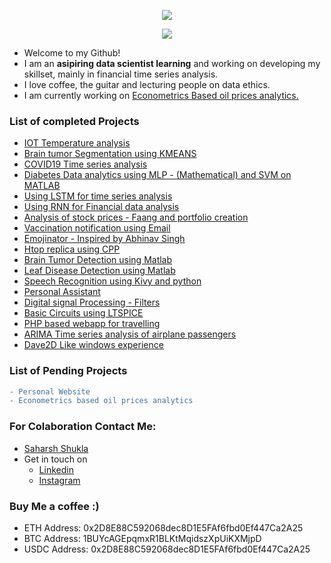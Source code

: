 <p align="center">
  <img src="https://media-exp1.licdn.com/dms/image/C4D16AQHm9LTkM-XGeA/profile-displaybackgroundimage-shrink_350_1400/0/1618151012314?e=1626307200&v=beta&t=d7SanAjm8srg9Z0intBqeT54PN07DFPzBcUpL6FptS8">
<p align="center">
  <img src="https://github-readme-streak-stats.herokuapp.com?user=shuklasaharsh&theme=dark&hide_border=true)](https://git.io/streak-stats">
</p>

- Welcome to my Github!
- I am an <b>asipiring data scientist learning</b> and working on developing my skillset, mainly in financial time series analysis.
- I love coffee, the guitar and lecturing people on data ethics.
- I am currently working on <a href="https://github.com/shuklasaharsh/Oil-Price-Analysis-Data">Econometrics Based oil prices analytics.</a>

### List of completed Projects
+ [IOT Temperature analysis](https://github.com/shuklasaharsh/IOT_Temperatur_ESP8266)
+ [Brain tumor Segmentation using KMEANS](https://github.com/shuklasaharsh/Brain-Tumor-detection-2)
+ [COVID19 Time series analysis](https://github.com/shuklasaharsh/COVID19)
+ [Diabetes Data analytics using MLP - (Mathematical) and SVM on MATLAB](https://github.com/shuklasaharsh/Diabetes-MLP)
+ [Using LSTM for time series analysis](https://github.com/shuklasaharsh/LSTM-NN-TSP)
+ [Using RNN for Financial data analysis](https://github.com/shuklasaharsh/RNN-TSP)
+ [Analysis of stock prices - Faang and portfolio creation](https://github.com/shuklasaharsh/Stock-Market)
+ [Vaccination notification using Email](https://github.com/shuklasaharsh/Vaccine-Notification)
+ [Emojinator - Inspired by Abhinav Singh](https://github.com/shuklasaharsh/tensor-emoji-python)
+ [Htop replica using CPP](https://github.com/shuklasaharsh/cpp-system-monitor)
+ [Brain Tumor Detection using Matlab](https://github.com/shuklasaharsh/Brain-Tumor-Detection)
+ [Leaf Disease Detection using Matlab](https://github.com/shuklasaharsh/Leaf-Classifier)
+ [Speech Recognition using Kivy and python](https://github.com/shuklasaharsh/Speech-App)
+ [Personal Assistant](https://github.com/shuklasaharsh/Personal-Assistant)
+ [Digital signal Processing - Filters](https://github.com/shuklasaharsh/DSP)
+ [Basic Circuits using LTSPICE](https://github.com/shuklasaharsh/LTSPICE-VLSI/)
+ [PHP based webapp for travelling](https://github.com/shuklasaharsh/Travel-Web-App)
+ [ARIMA Time series analysis of airplane passengers](https://github.com/shuklasaharsh/ARIMA-Time-Series)
+ [Dave2D Like windows experience](https://github.com/shuklasaharsh/Dave2D-Like-Windows)

 
 ### List of Pending Projects
 ``` diff
 - Personal Website
 - Econometrics based oil prices analytics
 ```
 
### For Colaboration Contact Me:
- [Saharsh Shukla](mailto:saharsh.shukla2018@vitstudent.ac.in?subject=[GitHub]%20Source%20Han%20Sans)
- Get in touch on 
  - [Linkedin](https://www.linkedin.com/in/saharsh-shukla-740118178/)
  - [Instagram](https://www.instagram.com/shuklasaharsh)

### Buy Me a coffee :)

- ETH Address: 0x2D8E88C592068dec8D1E5FAf6fbd0Ef447Ca2A25
- BTC Address: 1BUYcAGEpqmxR1BLKtMqidszXpUiKXMjpD
- USDC Address: 0x2D8E88C592068dec8D1E5FAf6fbd0Ef447Ca2A25
